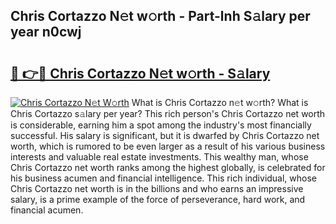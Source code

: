 ## Chris Cortazzo N𝚎t w𝚘rth - Part-lnh S𝚊lary per year n0cwj

# <h2><a href="http://gc0bwz.nevu.top/?p=Chris+Cortazzo">🔗 👉🔴 Chris Cortazzo N𝚎t w𝚘rth - S𝚊lary</a></h2>

[![Chris Cortazzo N𝚎t W𝚘rth](https://i.imgur.com/Oavwk0R.jpeg)](http://gc0bwz.nevu.top/?p=Chris+Cortazzo)
What is Chris Cortazzo n𝚎t w𝚘rth? What is Chris Cortazzo s𝚊lary per year?
This rich person's Chris Cortazzo net worth is considerable, earning him a spot among the industry's most financially successful. His salary is significant, but it is dwarfed by Chris Cortazzo net worth, which is rumored to be even larger as a result of his various business interests and valuable real estate investments. This wealthy man, whose Chris Cortazzo net worth ranks among the highest globally, is celebrated for his business acumen and financial intelligence. This rich individual, whose Chris Cortazzo net worth is in the billions and who earns an impressive salary, is a prime example of the force of perseverance, hard work, and financial acumen.
